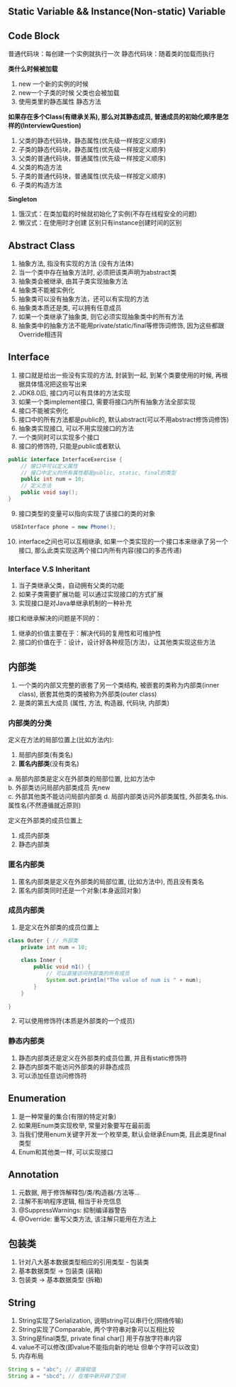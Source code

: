 ## Static Variable && Instance(Non-static) Variable

## Code Block
普通代码块：每创建一个实例就执行一次
静态代码块：随着类的加载而执行

**类什么时候被加载**
1. new 一个新的实例的时候
2. new一个子类的时候 父类也会被加载
3. 使用类里的静态属性 静态方法

**如果存在多个Class(有继承关系), 那么对其静态成员, 普通成员的初始化顺序是怎样的(InterviewQuestion)**
1. 父类的静态代码块，静态属性(优先级一样按定义顺序)
2. 子类的静态代码块，静态属性(优先级一样按定义顺序)
3. 父类的普通代码块，普通属性(优先级一样按定义顺序)
4. 父类的构造方法
5. 子类的普通代码块，普通属性(优先级一样按定义顺序)
6. 子类的构造方法

**Singleton**
1. 饿汉式：在类加载的时候就初始化了实例(不存在线程安全的问题)
2. 懒汉式：在使用时才创建
区别只有instance创建时间的区别

## Abstract Class
1. 抽象方法, 指没有实现的方法 (没有方法体)
2. 当一个类中存在抽象方法时, 必须把该类声明为abstract类
3. 抽象类会被继承, 由其子类实现抽象方法
4. 抽象类不能被实例化
5. 抽象类可以没有抽象方法，还可以有实现的方法
6. 抽象类本质还是类, 可以拥有任意成员
7. 如果一个类继承了抽象类, 则它必须实现抽象类中的所有方法
8. 抽象类中的抽象方法不能用private/static/final等修饰词修饰, 因为这些都跟Override相违背

## Interface
1. 接口就是给出一些没有实现的方法, 封装到一起, 到某个类要使用的时候, 再根据具体情况把这些写出来
2. JDK8.0后, 接口内可以有具体的方法实现
3. 如果一个类implement接口, 需要将接口内所有抽象方法全部实现
4. 接口不能被实例化
5. 接口中的所有方法都是public的, 默认abstract(可以不用abstract修饰词修饰)
6. 抽象类实现接口, 可以不用实现接口的方法
7. 一个类同时可以实现多个接口
8. 接口的修饰符, 只能是public或者默认
```Java
public interface InterfaceExercise {
    // 接口中可以定义属性
    // 接口中定义的所有属性都是public, static, final的类型
    public int num = 10;
    // 定义方法
    public void say();
}
```
9. 接口类型的变量可以指向实现了该接口的类的对象
```Java
 USBInterface phone = new Phone();
```
10. interface之间也可以互相继承, 如果一个类实现的一个接口本来继承了另一个接口, 那么此类实现这两个接口内所有内容(接口的多态传递)

### Interface V.S Inheritant
1. 当子类继承父类，自动拥有父类的功能
2. 如果子类需要扩展功能 可以通过实现接口的方式扩展
3. 实现接口是对Java单继承机制的一种补充

接口和继承解决的问题是不同的：
1. 继承的价值主要在于：解决代码的复用性和可维护性
2. 接口的价值在于：设计，设计好各种规范(方法)，让其他类实现这些方法

## 内部类
1. 一个类的内部又完整的嵌套了另一个类结构, 被嵌套的类称为内部类(inner class), 嵌套其他类的类被称为外部类(outer class)
2. 是类的第五大成员 (属性, 方法, 构造器, 代码块, 内部类)

### 内部类的分类
定义在方法的局部位置上(比如方法内):
1. 局部内部类(有类名)
2. **匿名内部类**(没有类名)

a. 局部内部类是定义在外部类的局部位置, 比如方法中  
b. 外部类访问局部内部类成员 先new   
c. 外部其他类不能访问局部内部类
d. 局部内部类访问外部类属性, 外部类名.this.属性名(不然遵循就近原则)

定义在外部类的成员位置上
1. 成员内部类
2. 静态内部类

### 匿名内部类
1. 匿名内部类是定义在外部类的局部位置, (比如方法中), 而且没有类名
2. 匿名内部类同时还是一个对象(本身返回对象)

### 成员内部类
1. 是定义在外部类的成员位置上
```Java
class Outer { // 外部类
    private int num = 10;
    
    class Inner {
        public void n1() {
            // 可以直接访问外部类的所有成员
            System.out.println("The value of num is " + num);
        }
    }
    
}
```
2. 可以使用修饰符(本质是外部类的一个成员)

### 静态内部类
1. 静态内部类还是定义在外部类的成员位置, 并且有static修饰符
2. 静态内部类不能访问外部类的非静态成员
3. 可以添加任意访问修饰符

## Enumeration
1. 是一种常量的集合(有限的特定对象)
2. 如果用Enum类实现枚举, 常量对象要写在最前面
3. 当我们使用enum关键字开发一个枚举类, 默认会继承Enum类, 且此类是final类型
4. Enum和其他类一样, 可以实现接口

## Annotation
1. 元数据, 用于修饰解释包/类/构造器/方法等...
2. 注解不影响程序逻辑, 相当于补充信息
3. @SuppressWarnings: 抑制编译器警告
4. @Override: 重写父类方法, 该注解只能用在方法上

## 包装类
1. 针对八大基本数据类型相应的引用类型 - 包装类
2. 基本数据类型 -> 包装类 (装箱)
3. 包装类 -> 基本数据类型 (拆箱)

## String
1. String实现了Serialization, 说明string可以串行化(网络传输)
2. String实现了Comparable, 两个字符串对象可以互相比较
3. String是final类型, private final char[] 用于存放字符串内容
4. value不可以修改(即value不能指向新的地址 但单个字符可以改变)
5. 内存布局
```Java
String s = "abc"; // 直接赋值
String a = "sbcd"; // 在堆中新开辟了空间
```
